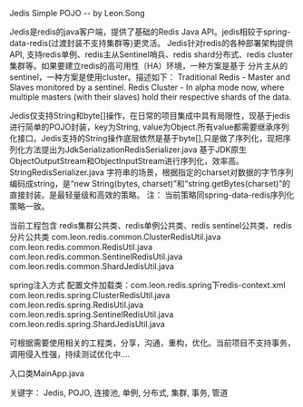 Jedis Simple POJO -- by Leon.Song

Jedis是redis的java客户端，提供了基础的Redis Java API。jedis相较于spring-data-redis(过渡封装不支持集群等)更灵活。
Jedis针对redis的各种部署架构提供API, 支持redis单例、redis主从Sentinel哨兵、redis shard分布式、redis cluster集群等。如果要建立redis的高可用性（HA）环境，一种方案是基于 分片主从的 sentinel，一种方案是使用cluster。描述如下：
Traditional Redis - Master and Slaves monitored by a sentinel.
Redis Cluster - In alpha mode now, where multiple masters (with their slaves) hold their respective shards of the data. 

Jedis仅支持String和byte[]操作，在日常的项目集成中具有局限性，现基于jedis进行简单的POJO封装，key为String, value为Object.所有value都需要继承序列化接口。Jedis支持的String操作底层依然是基于byte[],只是做了序列化，现把序列化方法提出为JdkSerializationRedisSerializer.java 基于JDK原生ObjectOutputStream和ObjectInputStream进行序列化，效率高。
StringRedisSerializer.java 字符串的场景，根据指定的charset对数据的字节序列编码成string，是“new String(bytes, charset)”和“string.getBytes(charset)”的直接封装。是最轻量级和高效的策略。
注： 当前策略同spring-data-redis序列化策略一致。

当前工程包含 redis集群公共类、redis单例公共类、redis sentinel公共类、redis分片公共类
com.leon.redis.common.ClusterRedisUtil.java
com.leon.redis.common.RedisUtil.java 
com.leon.redis.common.SentinelRedisUtil.java 
com.leon.redis.common.ShardJedisUtil.java

spring注入方式
配置文件加载类：com.leon.redis.spring下redis-context.xml
com.leon.redis.spring.ClusterRedisUtil.java
com.leon.redis.spring.RedisUtil.java 
com.leon.redis.spring.SentinelRedisUtil.java 
com.leon.redis.spring.ShardJedisUtil.java

可根据需要使用相关的工程类，分享，沟通，重构，优化。当前项目不支持事务，调用侵入性强，持续测试优化中....

入口类MainApp.java

关键字： Jedis, POJO, 连接池, 单例, 分布式, 集群, 事务, 管道







